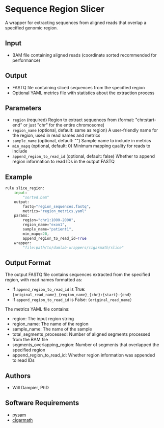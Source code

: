# Sequence Region Slicer

A wrapper for extracting sequences from aligned reads that overlap a specified genomic region.

## Input
* BAM file containing aligned reads (coordinate sorted recommended for performance)

## Output
* FASTQ file containing sliced sequences from the specified region
* Optional YAML metrics file with statistics about the extraction process

## Parameters
* `region` (required)
    Region to extract sequences from (format: "chr:start-end" or just "chr" for the entire chromosome)
* `region_name` (optional, default: same as region)
    A user-friendly name for the region, used in read names and metrics
* `sample_name` (optional, default: "")
    Sample name to include in metrics
* `min_mapq` (optional, default: 0)
    Minimum mapping quality for reads to include
* `append_region_to_read_id` (optional, default: false)
    Whether to append region information to read IDs in the output FASTQ

## Example
```python
rule slice_region:
    input:
        "sorted.bam"
    output:
        fastq="region_sequences.fastq",
        metrics="region_metrics.yaml"
    params:
        region="chr1:1000-2000",
        region_name="exon1",
        sample_name="patient1",
        min_mapq=20,
        append_region_to_read_id=True
    wrapper:
        "file:path/to/damlab-wrappers/cigarmath/slice"
```

## Output Format
The output FASTQ file contains sequences extracted from the specified region, with read names formatted as:
- If `append_region_to_read_id` is True: `{original_read_name}_{region_name}_{chr}:{start}-{end}`
- If `append_region_to_read_id` is False: `{original_read_name}`

The metrics YAML file contains:
- region: The input region string
- region_name: The name of the region
- sample_name: The name of the sample
- total_segments_processed: Number of aligned segments processed from the BAM file
- segments_overlapping_region: Number of segments that overlapped the specified region
- append_region_to_read_id: Whether region information was appended to read IDs

## Authors
* Will Dampier, PhD

## Software Requirements
* [pysam](https://pysam.readthedocs.io/)
* [cigarmath](https://github.com/DamLabResources/cigarmath) 